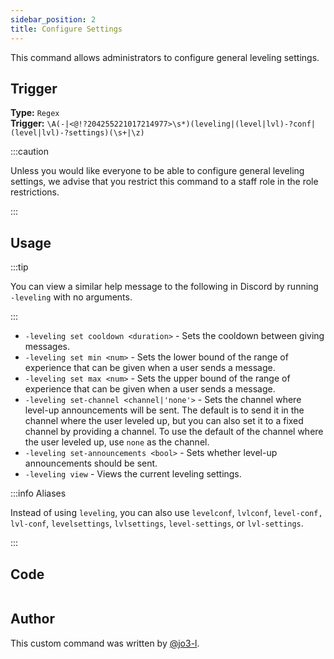 ```yaml
---
sidebar_position: 2
title: Configure Settings
---
```


This command allows administrators to configure general leveling settings.

## Trigger

**Type:** `Regex`<br />
**Trigger:** `\A(-|<@!?204255221017214977>\s*)(leveling|(level|lvl)-?conf|(level|lvl)-?settings)(\s+|\z)`

:::caution

Unless you would like everyone to be able to configure general leveling settings, we advise that you restrict this command to a staff role in the role restrictions.

:::

## Usage

:::tip

You can view a similar help message to the following in Discord by running `-leveling` with no arguments.

:::

- `-leveling set cooldown <duration>` - Sets the cooldown between giving messages.
- `-leveling set min <num>` - Sets the lower bound of the range of experience that can be given when a user sends a message.
- `-leveling set max <num>` - Sets the upper bound of the range of experience that can be given when a user sends a message.
- `-leveling set-channel <channel|'none'>` - Sets the channel where level-up announcements will be sent. The default is to send it in the channel where the user leveled up, but you can also set it to a fixed channel by providing a channel. To use the default of the channel where the user leveled up, use `none` as the channel.
- `-leveling set-announcements <bool>` - Sets whether level-up announcements should be sent.
- `-leveling view` - Views the current leveling settings.

:::info Aliases

Instead of using `leveling`, you can also use `levelconf`, `lvlconf`, `level-conf,` `lvl-conf`, `levelsettings`, `lvlsettings`, `level-settings`, or `lvl-settings`.

:::

## Code

```go file=../../../src/leveling/leveling.go.tmpl

```

## Author

This custom command was written by [@jo3-l](https://github.com/jo3-l).
